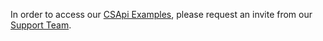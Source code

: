 In order to access our [CSApi Examples](https://github.com/Certified-Senders-Alliance/CSApi-examples), please request an invite from our [Support Team](mailto:support@certified-senders.org).
